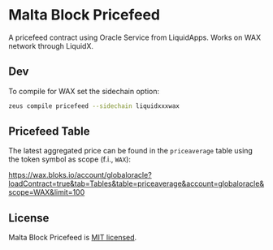 # Malta Block Pricefeed

A pricefeed contract using Oracle Service from LiquidApps.
Works on WAX network through LiquidX.

## Dev

To compile for WAX set the sidechain option:

```bash
zeus compile pricefeed --sidechain liquidxxxwax
```

## Pricefeed Table

The latest aggregated price can be found in the `priceaverage` table using the token symbol as scope (f.i., `WAX`):

https://wax.bloks.io/account/globaloracle?loadContract=true&tab=Tables&table=priceaverage&account=globaloracle&scope=WAX&limit=100

## License

Malta Block Pricefeed is [MIT licensed](./LICENSE).

